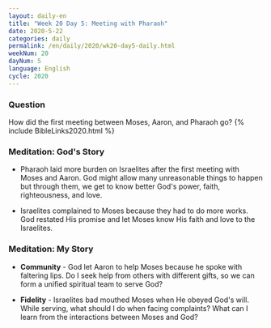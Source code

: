 ```yaml
---
layout: daily-en
title: "Week 20 Day 5: Meeting with Pharaoh"
date: 2020-5-22 
categories: daily
permalink: /en/daily/2020/wk20-day5-daily.html
weekNum: 20
dayNum: 5
language: English
cycle: 2020
---
```


### Question     
How did the first meeting between Moses, Aaron, and Pharaoh go?
{% include BibleLinks2020.html %} 

### Meditation: God's Story   
+ Pharaoh laid more burden on Israelites after the first meeting with Moses and Aaron. God might allow many unreasonable things to happen but through them, we get to know better God's power, faith, righteousness, and love. 

+ Israelites complained to Moses because they had to do more works. God restated His promise and let Moses know His faith and love to the Israelites. 

### Meditation: My Story   
+ **Community** - God let Aaron to help Moses because he spoke with faltering lips. Do I seek help from others with different gifts, so we can form a unified spiritual team to serve God?  

+ **Fidelity** - Israelites bad mouthed Moses when He obeyed God's will. While serving, what should I do when facing complaints? What can I learn from the interactions between Moses and God? 

